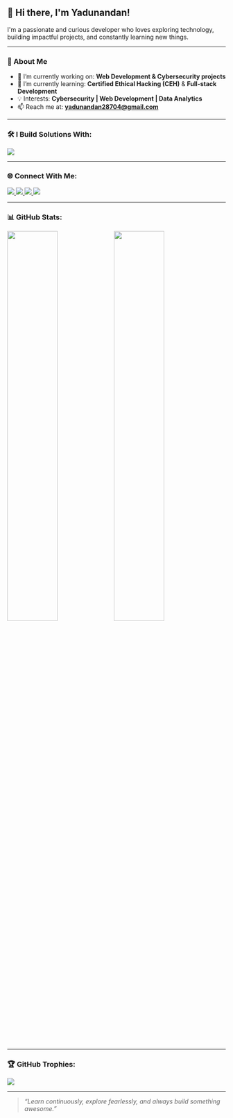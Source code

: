 ## 👋 Hi there, I'm Yadunandan!

I'm a passionate and curious developer who loves exploring technology, building impactful projects, and constantly learning new things.

---

### 🧠 About Me

- 🔭 I’m currently working on: **Web Development & Cybersecurity projects**
- 🌱 I’m currently learning: **Certified Ethical Hacking (CEH)** & **Full-stack Development**
- 💡 Interests: **Cybersecurity | Web Development | Data Analytics**
- 📫 Reach me at: **yadunandan28704@gmail.com**

---

### 🛠️ I Build Solutions With:

<p align="left">
  <img src="https://skillicons.dev/icons?i=python,java,cpp,html,css,js,react,git,github,mysql,mongodb,aws,nodejs,express,sqlite,numpy,matplotlib,sklearn,tableau,nmap,wireshark,canva" />
</p>

---

### 🌐 Connect With Me:

<p align="left">
  <a href="https://www.linkedin.com/in/yadunandan-s-209067257/" target="_blank">
    <img src="https://img.shields.io/badge/LinkedIn-blue?style=for-the-badge&logo=linkedin&logoColor=white"/>
  </a>
  <a href="https://www.instagram.com/yadunandan.28/" target="_blank">
    <img src="https://img.shields.io/badge/Instagram-E4405F?style=for-the-badge&logo=instagram&logoColor=white"/>
  </a>
  <a href="mailto:yadunandan28704@gmail.com" target="_blank">
    <img src="https://img.shields.io/badge/Gmail-D14836?style=for-the-badge&logo=gmail&logoColor=white"/>
  </a>
  <a href="https://medium.com/@yadunandan28704" target="_blank">
    <img src="https://img.shields.io/badge/Medium-12100E?style=for-the-badge&logo=medium&logoColor=white"/>
  </a>
</p>

---

### 📊 GitHub Stats:

<p align="left">
  <img src="https://github-readme-stats.vercel.app/api?username=yadunandan28&show_icons=true&theme=tokyonight&hide_border=true" width="48%"/>
  <img src="https://github-readme-stats.vercel.app/api/top-langs/?username=yadunandan28&layout=compact&theme=tokyonight&hide_border=true" width="48%"/>
</p>

---

### 🏆 GitHub Trophies:

<p align="left">
  <img src="https://github-profile-trophy.vercel.app/?username=yadunandan28&theme=onedark&row=1&column=6" />
</p>

---

> *“Learn continuously, explore fearlessly, and always build something awesome.”*
